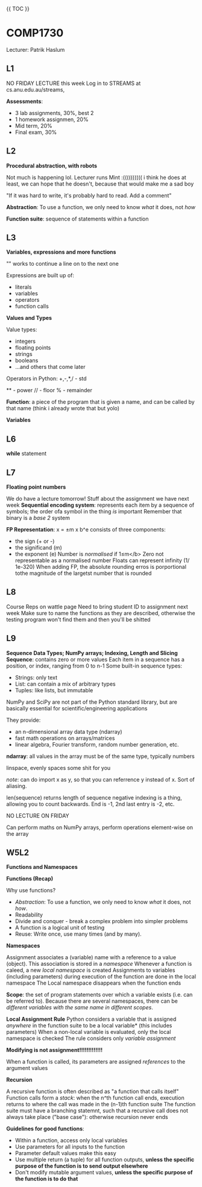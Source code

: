 {{ TOC }}

# COMP1730

Lecturer: Patrik Haslum 


## L1
NO FRIDAY LECTURE this week
Log in to STREAMS at cs.anu.edu.au/streams, 

**Assessments**:
- 3 lab assignments, 30%, best 2
- 1 homework assignmen, 20%
- Mid term, 20%
- Final exam, 30%

## L2

**Procedural abstraction, with robots**

Not much is happening lol. Lecturer runs Mint :(((((((((( i think he does at least, we can hope that he doesn't, because that would make me a sad boy

"If it was hard to write, it's probably hard to read. Add a comment"

**Abstraction**: To use a function, we only need to know *what* it does, not *how*

**Function suite**: sequence of statements within a function



## L3

**Variables, expressions and more functions**

"\" works to continue a line on to the next one

Expressions are built up of:
- literals
- variables
- operators
- function calls

**Values and Types**

Value types:
- integers
- floating points
- strings
- booleans
- ...and others that come later

Operators in Python:
+,-,*,/ - std

\*\* - power
// - floor
% - remainder

**Function**: a piece of the program that is given a name, and can be called by that name (think i already wrote that but yolo)

**Variables**

## L6

**while** statement

## L7

**Floating point numbers**

We do have a lecture tomorrow! Stuff about the assignment we have next week
**Sequential encoding system**: represents each item by a sequence of symbols; the order ofa symbol in the thing *is* important
Remember that binary is a *base 2* system

**FP Representation**: x = ±m x b^e
consists of three components:
- the sign (+ or -)
- the significand (m)
- the exponent (e)
Number is *normalised* if 1≤m</b\>
Zero not representable as a normalised number
Floats can represent infinity (1/ 1e-320)
When adding FP, the absolute rounding erros is porportional tothe magnitude of the largetst number that is rounded


## L8

Course Reps on wattle page
Need to bring student ID to assignment next week
Make sure to name the functions as they are described, otherwise the testing program won't find them and then you'll be shitted

## L9

**Sequence Data Types; NumPy arrays; Indexing, Length and Slicing**
**Sequence**: contains zero or more values
Each item in a sequence has a position, or index, ranging from 0 to n-1
Some built-in sequence types:
- Strings: only text
- List: can contain a mix of arbitrary types
- Tuples: like lists, but immutable

NumPy and SciPy are not part of the Python standard library, but are basically essential for scientific/engineering applications

They provide:
- an n-dimensional array data type (ndarray)
- fast math operations on arrays/matrices
- linear algebra, Fourier transform, random number generation, etc.

**ndarray**: all values in the array must be of the same type, typically numbers

linspace, evenly spaces some shit for you

*note*: can do import x as y, so that you can referrence y instead of x. Sort of aliasing.

len(sequence) returns length of sequence
negative indexing is a thing, allowing you to count backwards. End is -1, 2nd last entry is -2, etc.

NO LECTURE ON FRIDAY

Can perform maths on NumPy arrays, perform operations element-wise on the array


## W5L2

**Functions and Namespaces**

**Functions (Recap)**

Why use functions?
- *Abstraction*: To use a function, we only need to know *what* it does, not *how*.
- Readability
- Divide and conquer - break a complex problem into simpler problems
- A function is a logical unit of testing
- Reuse: Write once, use many times (and by many).

**Namespaces**

Assignment associates a (variable) name with a reference to a value (object). This association is stored in a *namespace*
Whenever a function is caleed, a new *local namespace* is created
Assignments to variables (including parameters) during execution of the function are done in the local namespace
The Local namespace disappears when the function ends

**Scope**: the set of program statements over which a variable exists (i.e. can be referred to). Because there are several namespaces, there can be *different variables with the same name in different scopes*.

**Local Assignment Rule**
Python considers a variable that is assigned *anywhere* in the function suite to be a local variable* (this includes parameters)
When a non-local variable is evaluated, only the local namespace is checked
The rule considers only *variable assignment*

**Modifying is not assignment!!!!!!!!!!!!!**

When a function is called, its parameters are assigned *references* to the argument values

**Recursion**

A recursive function is often described as "a function that calls itself"
Function calls form a *stack*: when the n^th function call ends, execution returns to where the call was made in the (n-1)th function suite
The function suite must have a branching statemnt, such that a recursive call does not always take place ("base case"): otherwise recursion never ends

**Guidelines for good functions**:
- Within a function, access only local variables
- Use parameters for all inputs to the function
- Parameter default values make this easy
- Use multiple return (a tuple) for all function outputs, **unless the specific purpose of the function is to send output elsewhere**
- Don't modify mutable argument values, **unless the specific purpose of the function is to do that**
